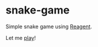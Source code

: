 # snake-game

Simple snake game using [Reagent](https://github.com/reagent-project/reagent).

Let me [play](https://le6ow5k1.github.io/snake-game/)!
